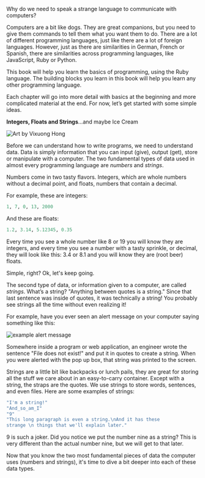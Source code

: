 
Why do we need to speak a strange language to communicate with computers?

Computers are a bit like dogs. They are great companions, but you need to give them commands to tell them what you want them to do. There are a lot of different programming languages, just like there are a lot of foreign languages. However, just as there are similarities in German, French or Spanish, there are similarities across programming languages, like JavaScript, Ruby or Python.

This book will help you learn the basics of programming, using the Ruby language. The building blocks you learn in this book will help you learn any other programming language.

Each chapter will go into more detail with basics at the beginning and more complicated material at the end. For now, let’s get started with some simple ideas.


__Integers, Floats and Strings__...and maybe Ice Cream

![Art by Vixuong Hong](http://rubykin.com/images/rootbeer_float.png)

Before we can understand how to write programs, we need to understand data. Data is simply information that you can input (give), output (get), store or manipulate with a computer. The two fundamental types of data used in almost every programming language are _numbers_ and _strings_.

Numbers come in two tasty flavors. Integers, which are whole numbers without a decimal point, and floats, numbers that contain a decimal.

For example, these are integers:

  ```ruby
  1, 7, 0, 13, 2000
  ```

And these are floats:

  ```ruby
  1.2, 3.14, 5.12345, 0.35
  ```

Every time you see a whole number like 8 or 19 you will know they are integers, and every time you see a number with a tasty sprinkle, or decimal, they will look like this: 3.4 or 8.1 and you will know they are (root beer) floats.

Simple, right? Ok, let's keep going.

The second type of data, or information given to a computer, are called _strings_. What’s a string? "Anything between quotes is a string." Since that last sentence was inside of quotes, it was technically a string! You probably see strings all the time without even realizing it!

For example, have you ever seen an alert message on your computer saying something like this:

![example alert message](http://rubykin.com/images/alert_message.png)

Somewhere inside a program or web application, an engineer wrote the sentence "File does not exist!" and put it in quotes to create a string. When you were alerted with the pop up box, that string was printed to the screen.

Strings are a little bit like backpacks or lunch pails, they are great for storing all the stuff we care about in an easy-to-carry container. Except with a string, the straps are the quotes. We use strings to store words, sentences, and even files. Here are some examples of strings:

```ruby
"I'm a string!"
"And_so_am_I"
"9"
"This long paragraph is even a string.\nAnd it has these
strange \n things that we'll explain later."
```

9 is such a joker. Did you notice we put the number nine as a string? This is very different than the actual number nine, but we will get to that later.

Now that you know the two most fundamental pieces of data the computer uses (numbers and strings), it's time to dive a bit deeper into each of these data types.
<div style="height:30px;"></div>
